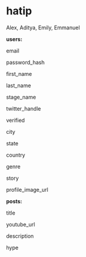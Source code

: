 hatip
=====

Alex, Aditya, Emily, Emmanuel

**users:**

email

password_hash

first_name

last_name

stage_name

twitter_handle

verified

city

state

country

genre

story

profile_image_url

**posts:**

title

youtube_url

description

hype

